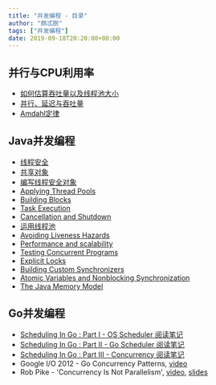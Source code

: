```yaml
---
title: "并发编程 - 目录"
author: "颇忒脱"
tags: ["并发编程"]
date: 2019-09-18T20:20:08+08:00
---
```


<!--more-->

## 并行与CPU利用率

* [如何估算吞吐量以及线程池大小](../throughput-and-thread-pool-size)
* [并行、延迟与吞吐量](../parallel-latency-throughput)
* [Amdahl定律](../amdahls-law)

## Java并发编程

* [线程安全](../thread-safety)
* [共享对象](../sharing-objects)
* [编写线程安全对象](../composing-objects)
* [Applying Thread Pools](../applying-thread-pools)
* [Building Blocks](../building-blocks)
* [Task Execution](../task-execution)
* [Cancellation and Shutdown](../cancellation-and-shutdown)
* [运用线程池](../applying-thread-pools)
* [Avoiding Liveness Hazards](../avoiding-liveness-hazards)
* [Performance and scalability](../performance-and-scalability)
* [Testing Concurrent Programs](../testing-concurrent-programs)
* [Explicit Locks](../explicit-locks)
* [Building Custom Synchronizers](../building-custom-synchronizers)
* [Atomic Variables and Nonblocking Synchronization](../atomic-vars-and-nonblocking-synchronization)
* [The Java Memory Model](../jmm)

## Go并发编程

* [Scheduling In Go : Part I - OS Scheduler 阅读笔记](/post/go/scheduling-in-go-part-1/)
* [Scheduling In Go : Part II - Go Scheduler 阅读笔记](/post/go/scheduling-in-go-part-2/)
* [Scheduling In Go : Part III - Concurrency 阅读笔记](/post/go/scheduling-in-go-part-3/)
* Google I/O 2012 - Go Concurrency Patterns, [video](https://www.youtube.com/watch?v=f6kdp27TYZs)
* Rob Pike - 'Concurrency Is Not Parallelism', [video](https://www.youtube.com/watch?v=cN_DpYBzKso), [slides](https://talks.golang.org/2012/concurrency.slide#1)

